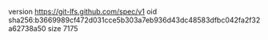 version https://git-lfs.github.com/spec/v1
oid sha256:b3669989cf472d031cce5b303a7eb936d43dc48583dfbc042fa2f32a62738a50
size 7175
